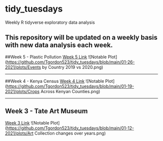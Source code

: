 # tidy_tuesdays
Weekly R tidyverse exploratory data analysis

This repository will be updated on a weekly basis with new data analysis each week. 
----------------------------------------------------------------------------------
##Week 5 - Plastic Pollution 
[Week 5 Link](https://github.com/Tgordon523/tidy_tuesdays/tree/main/01-26-2021)
![Notable Plot](https://github.com/Tgordon523/tidy_tuesdays/blob/main/01-26-2021/plots/Events by Country 2019 vs 2020.png)

----------------------------------------------------------------------------------
##Week 4 - Kenya Census
[Week 4 Link](https://github.com/Tgordon523/tidy_tuesdays/tree/main/01-19-2021)
![Notable Plot](https://github.com/Tgordon523/tidy_tuesdays/blob/main/01-19-2021/plots/Crops Across Kenyan Counties.png)

----------------------------------------------------------------------------------
## Week 3 - Tate Art Museum
[Week 3 Link](https://github.com/Tgordon523/tidy_tuesdays/tree/main/01-12-2021)
![Notable Plot](https://github.com/Tgordon523/tidy_tuesdays/blob/main/01-12-2021/plots/Art Collection changes over years.png)